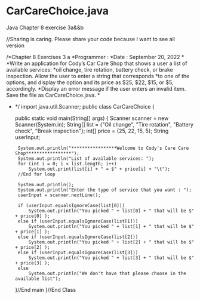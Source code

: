 # CarCareChoice.java
Java Chapter 8 exercise 3a&amp;&amp;b

//Sharing is caring. Please share your code because I want to see all version 


/*Chapter 8 Exercises 3 a
 *Programmer : 
 *Date : September 20, 2022
 *
 *Write an application for Cody’s Car Care Shop that shows a user a list of available services: 
 *oil change, tire rotation, battery check, or brake inspection. Allow the user to enter a string that corresponds
 *to one of the options, and display the option and its price as $25, $22, $15, or $5, accordingly.
 *Display an error message if the user enters an invalid item. Save the file as CarCareChoice.java.
 * 
 * */
import java.util.Scanner;
public class CarCareChoice {

	public static void main(String[] args) {
		Scanner scanner = new Scanner(System.in);
		String[] list = {"Oil change", "Tire rotation", "Battery check", "Break inspection"};
		int[] price = {25, 22, 15, 5};
		String userInput;
 
		System.out.println("*****************Welcome to Cody's Care Care Shop*****************");
		System.out.println("List of available services: ");
		for (int i = 0; i < list.length; i++)
			System.out.print(list[i] + " = $" + price[i] + "\t");
		//End for loop
		
		System.out.println();
		System.out.println("Enter the type of service that you want : ");
		userInput = scanner.nextLine();
		
		if (userInput.equalsIgnoreCase(list[0])) 
			System.out.println("You picked " + list[0] + " that will be $" + price[0] );
		else if (userInput.equalsIgnoreCase(list[1]))
			System.out.println("You picked " + list[1] + " that will be $" + price[1] );
		else if (userInput.equalsIgnoreCase(list[2]))
			System.out.println("You picked " + list[2] + " that will be $" + price[2] );
		else if (userInput.equalsIgnoreCase(list[3]))
			System.out.println("You picked " + list[3] + " that will be $" + price[3] );
		else
			System.out.println("We don't have that please choose in the available list");

	}//End main
}//End Class
